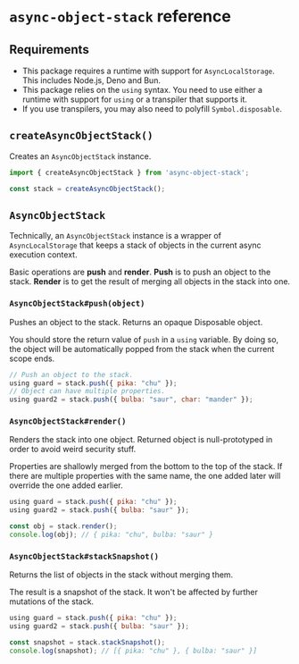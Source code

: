 # `async-object-stack` reference

## Requirements

- This package requires a runtime with support for `AsyncLocalStorage`. This includes Node.js, Deno and Bun.
- This package relies on the `using` syntax. You need to use either a runtime with support for `using` or a transpiler that supports it.
- If you use transpilers, you may also need to polyfill `Symbol.disposable`.

## `createAsyncObjectStack()`

Creates an `AsyncObjectStack` instance.

```js
import { createAsyncObjectStack } from 'async-object-stack';

const stack = createAsyncObjectStack();
```

## `AsyncObjectStack`

Technically, an `AsyncObjectStack` instance is a wrapper of `AsyncLocalStorage` that keeps a stack of objects in the current async execution context.

Basic operations are **push** and **render**. **Push** is to push an object to the stack. **Render** is to get the result of merging all objects in the stack into one.

### `AsyncObjectStack#push(object)`

Pushes an object to the stack. Returns an opaque Disposable object.

You should store the return value of `push` in a `using` variable. By doing so, the object will be automatically popped from the stack when the current scope ends.

```js
// Push an object to the stack.
using guard = stack.push({ pika: "chu" });
// Object can have multiple properties.
using guard2 = stack.push({ bulba: "saur", char: "mander" });
```

### `AsyncObjectStack#render()`

Renders the stack into one object. Returned object is null-prototyped in order to avoid weird security stuff.

Properties are shallowly merged from the bottom to the top of the stack. If there are multiple properties with the same name, the one added later will override the one added earlier.

```js
using guard = stack.push({ pika: "chu" });
using guard2 = stack.push({ bulba: "saur" });

const obj = stack.render();
console.log(obj); // { pika: "chu", bulba: "saur" }
```

### `AsyncObjectStack#stackSnapshot()`

Returns the list of objects in the stack without merging them.

The result is a snapshot of the stack. It won't be affected by further mutations of the stack.

```js
using guard = stack.push({ pika: "chu" });
using guard2 = stack.push({ bulba: "saur" });

const snapshot = stack.stackSnapshot();
console.log(snapshot); // [{ pika: "chu" }, { bulba: "saur" }]
```